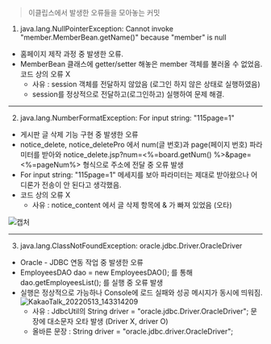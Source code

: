 > 이클립스에서 발생한 오류들을 모아놓는 커밋

1. java.lang.NullPointerException: Cannot invoke "member.MemberBean.getName()" because "member" is null
- 홈페이지 제작 과정 중 발생한 오류.
- MemberBean 클래스에 getter/setter 해놓은 member 객체를 불러올 수 없었음. 코드 상의 오류 X
  - 사유 : session 객체를 전달하지 않았음 (로그인 하지 않은 상태로 실행하였음)
  - session를 정상적으로 전달하고(로그인하고) 실행하여 문제 해결.

---

2.  java.lang.NumberFormatException: For input string: "115page=1"
- 게시판 글 삭제 기능 구현 중 발생한 오류
- notice_delete, notice_deletePro 에서 num(글 번호)과 page(페이지 번호) 파라미터를 받아와 notice_delete.jsp?num=<%=board.getNum() %>&page=<%=pageNum%> 형식으로 주소에 전달 중 오류 발생
- For input string: "115page=1" 메세지를 보아 파라미터는 제대로 받아왔으나 어디론가 전송이 안 된다고 생각했음.
- 코드 상의 오류 X
  - 사유 : notice_content 에서 글 삭제 항목에 & 가 빠져 있었음 (오타)

![캡처](https://user-images.githubusercontent.com/95197594/160825350-0448cd90-0fe7-42a6-90c7-15a05800c105.PNG)

---

3. java.lang.ClassNotFoundException: oracle.jdbc.Driver.OracleDriver
- Oracle - JDBC 연동 작업 중 발생한 오류
- EmployeesDAO dao = new EmployeesDAO(); 를 통해 dao.getEmployeesList(); 를 실행 중 오류 발생
- 실행은 정상적으로 가능하나 Console에 로드 실패와 성공 메시지가 동시에 띄워짐.
![KakaoTalk_20220513_143314209](https://user-images.githubusercontent.com/95197594/168218405-a72e009d-1f36-4bd6-89ca-1ca66016238c.png)
  - 사유 : JdbcUtil의 String driver = "oracle.jdbc.Driver.OracleDriver"; 문장에 대소문자 오타 발생 (Driver X, driver O)
  - 올바른 문장 : String driver = "oracle.jdbc.driver.OracleDriver";

